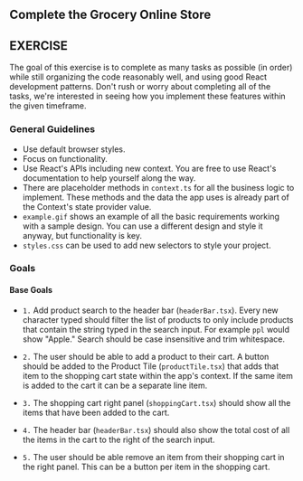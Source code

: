 ## Complete the Grocery Online Store

## EXERCISE

The goal of this exercise is to complete as many tasks as possible (in order)
while still organizing the code reasonably well, and using good React
development patterns. Don't rush or worry about completing all of the tasks, we're interested in seeing how you implement these features within the given timeframe.

### General Guidelines

- Use default browser styles.
- Focus on functionality.
- Use React's APIs including new context. You are free to use React's documentation to help yourself along the way.
- There are placeholder methods in `context.ts` for all the business logic to implement. These methods and the data the app uses is already part of the Context's state provider value.
- `example.gif` shows an example of all the basic requirements working with a sample design. You can use a different design and style it anyway, but functionality is key.
- `styles.css` can be used to add new selectors to style your project.

### Goals

#### Base Goals

- `1.` Add product search to the header bar (`headerBar.tsx`). Every new character typed should filter the list of products to only include products that contain the string typed in the search input. For example `ppl` would show "Apple." Search should be case insensitive and trim whitespace.

- `2.` The user should be able to add a product to their cart. A button should be added to the Product Tile (`productTile.tsx`) that adds that item to the shopping cart state within the app's context. If the same item is added to the cart it can be a separate line item.

- `3.` The shopping cart right panel (`shoppingCart.tsx`) should show all the items that have been added to the cart.

- `4.` The header bar (`headerBar.tsx`) should also show the total cost of all the items in the cart to the right of the search input.

- `5.` The user should be able remove an item from their shopping cart in the right panel. This can be a button per item in the shopping cart.

<!-- #### Stretch Goals

- `6.` Add buttons in the shopping cart to sort the items by price or alphabetical order.

- `7.` In the shopping cart if an item that already exists in the cart is added again, group it and show quantity. If a grouped item is deleted from the cart, the entire quantity of that item is removed.

- `8.` Add support for users to increase/decrease count of an item from the shopping cart, only fully removing if quantity is 0. -->
